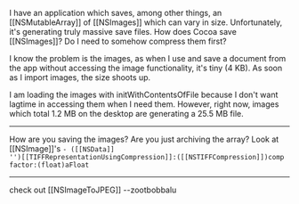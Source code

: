 I have an application which saves, among other things, an [[NSMutableArray]] of [[NSImages]] which can vary in size. Unfortunately, it's generating truly massive save files. How does Cocoa save [[NSImages]]? Do I need to somehow compress them first? 

I know the problem is the images, as when I use and save a document from the app without accessing the image functionality, it's tiny (4 KB). As soon as I import images, the size shoots up.

I am loading the images with initWithContentsOfFile because I don't want lagtime in accessing them when I need them. However, right now, images which total 1.2 MB on the desktop are generating a 25.5 MB file.

----

How are you saving the images? Are you just archiving the array? Look at [[NSImage]]'s <code>- ([[NSData]] '')[[TIFFRepresentationUsingCompression]]:([[NSTIFFCompression]])comp factor:(float)aFloat</code>


----

check out [[NSImageToJPEG]] --zootbobbalu